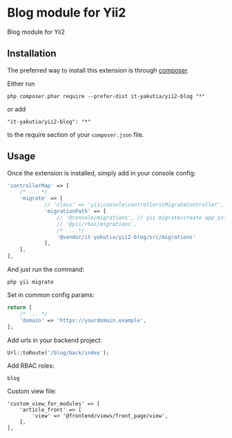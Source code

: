 Blog module for Yii2
====================
Blog module for Yii2

Installation
------------

The preferred way to install this extension is through [composer](http://getcomposer.org/download/).

Either run

```
php composer.phar require --prefer-dist it-yakutia/yii2-blog "*"
```

or add

```
"it-yakutia/yii2-blog": "*"
```

to the require section of your `composer.json` file.


Usage
-----

Once the extension is installed, simply add in your console config:

```php
'controllerMap' => [
    /* ... */
    'migrate' => [
            // 'class' => 'yii\console\controllers\MigrateController',
            'migrationPath' => [
                // '@console/migrations', // yii migrate/create app_init
                // '@yii/rbac/migrations',
                /* ... */
                '@vendor/it-yakutia/yii2-blog/src/migrations'
            ],
    ],
],
```

And just run the command:
```
php yii migrate
```

Set in common config params:

```php
return [
    /* ... */
    'domain' => 'https://yourdomain.example',
];
```

Add urls in your backend project:

```php
Url::toRoute('/blog/back/index');
```

Add RBAC roles:

```
blog
```

Custom view file:

```
'custom_view_for_modules' => [
    'article_front' => [
        'view' => '@frontend/views/front_page/view',
    ],
],
```